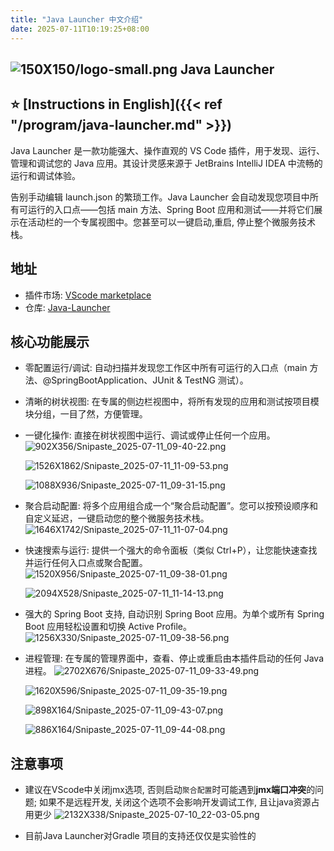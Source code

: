 ```yaml
---
title: "Java Launcher 中文介绍"
date: 2025-07-11T10:19:25+08:00
---
```




## ![150X150/logo-small.png](https://tc.z.wiki/autoupload/f/orCzaWOvKzgYH1bdiGU7RymIkHMchKbLor7dh3rvZ9Gyl5f0KlZfm6UsKj-HyTuv/20250711/MFdm/150X150/logo-small.png) Java Launcher  

## ⭐️ [Instructions in English]({{< ref "/program/java-launcher.md" >}}) 

Java Launcher 是一款功能强大、操作直观的 VS Code 插件，用于发现、运行、管理和调试您的 Java 应用。其设计灵感来源于 JetBrains IntelliJ IDEA 中流畅的运行和调试体验。

告别手动编辑 launch.json 的繁琐工作。Java Launcher 会自动发现您项目中所有可运行的入口点——包括 main 方法、Spring Boot 应用和测试——并将它们展示在活动栏的一个专属视图中。您甚至可以一键启动,重启, 停止整个微服务技术栈。

## 地址

- 插件市场: [VScode marketplace](https://marketplace.visualstudio.com/items?itemName=River.java-launcher)
- 仓库: [Java-Launcher](https://github.com/RiverMao/java-launcher)

## 核心功能展示

- 零配置运行/调试: 自动扫描并发现您工作区中所有可运行的入口点（main 方法、@SpringBootApplication、JUnit & TestNG 测试）。
- 清晰的树状视图: 在专属的侧边栏视图中，将所有发现的应用和测试按项目模块分组，一目了然，方便管理。
- 一键化操作: 直接在树状视图中运行、调试或停止任何一个应用。
    ![902X356/Snipaste_2025-07-11_09-40-22.png](https://tc.z.wiki/autoupload/f/orCzaWOvKzgYH1bdiGU7RymIkHMchKbLor7dh3rvZ9Gyl5f0KlZfm6UsKj-HyTuv/20250711/8Pxw/902X356/Snipaste_2025-07-11_09-40-22.png)

    ![1526X1862/Snipaste_2025-07-11_11-09-53.png](https://tc.z.wiki/autoupload/f/orCzaWOvKzgYH1bdiGU7RymIkHMchKbLor7dh3rvZ9Gyl5f0KlZfm6UsKj-HyTuv/20250711/mCCe/1526X1862/Snipaste_2025-07-11_11-09-53.png)

    ![1088X936/Snipaste_2025-07-11_09-31-15.png](https://tc.z.wiki/autoupload/f/orCzaWOvKzgYH1bdiGU7RymIkHMchKbLor7dh3rvZ9Gyl5f0KlZfm6UsKj-HyTuv/20250711/kOtD/1088X936/Snipaste_2025-07-11_09-31-15.png)

- 聚合启动配置: 将多个应用组合成一个“聚合启动配置”。您可以按预设顺序和自定义延迟，一键启动您的整个微服务技术栈。
    ![1646X1742/Snipaste_2025-07-11_11-07-04.png](https://tc.z.wiki/autoupload/f/orCzaWOvKzgYH1bdiGU7RymIkHMchKbLor7dh3rvZ9Gyl5f0KlZfm6UsKj-HyTuv/20250711/Xn70/1646X1742/Snipaste_2025-07-11_11-07-04.png)


- 快速搜索与运行: 提供一个强大的命令面板（类似 Ctrl+P），让您能快速查找并运行任何入口点或聚合配置。
    ![1520X956/Snipaste_2025-07-11_09-38-01.png](https://tc.z.wiki/autoupload/f/orCzaWOvKzgYH1bdiGU7RymIkHMchKbLor7dh3rvZ9Gyl5f0KlZfm6UsKj-HyTuv/20250711/HsJc/1520X956/Snipaste_2025-07-11_09-38-01.png)

    ![2094X528/Snipaste_2025-07-11_11-14-13.png](https://tc.z.wiki/autoupload/f/orCzaWOvKzgYH1bdiGU7RymIkHMchKbLor7dh3rvZ9Gyl5f0KlZfm6UsKj-HyTuv/20250711/eVPH/2094X528/Snipaste_2025-07-11_11-14-13.png)

- 强大的 Spring Boot 支持, 自动识别 Spring Boot 应用。为单个或所有 Spring Boot 应用轻松设置和切换 Active Profile。
    ![1256X330/Snipaste_2025-07-11_09-38-56.png](https://tc.z.wiki/autoupload/f/orCzaWOvKzgYH1bdiGU7RymIkHMchKbLor7dh3rvZ9Gyl5f0KlZfm6UsKj-HyTuv/20250711/Qcpq/1256X330/Snipaste_2025-07-11_09-38-56.png)

- 进程管理: 在专属的管理界面中，查看、停止或重启由本插件启动的任何 Java 进程。
    ![2702X676/Snipaste_2025-07-11_09-33-49.png](https://tc.z.wiki/autoupload/f/orCzaWOvKzgYH1bdiGU7RymIkHMchKbLor7dh3rvZ9Gyl5f0KlZfm6UsKj-HyTuv/20250711/iHVJ/2702X676/Snipaste_2025-07-11_09-33-49.png)

    ![1620X596/Snipaste_2025-07-11_09-35-19.png](https://tc.z.wiki/autoupload/f/orCzaWOvKzgYH1bdiGU7RymIkHMchKbLor7dh3rvZ9Gyl5f0KlZfm6UsKj-HyTuv/20250711/LxzL/1620X596/Snipaste_2025-07-11_09-35-19.png)

    ![898X164/Snipaste_2025-07-11_09-43-07.png](https://tc.z.wiki/autoupload/f/orCzaWOvKzgYH1bdiGU7RymIkHMchKbLor7dh3rvZ9Gyl5f0KlZfm6UsKj-HyTuv/20250711/WSyj/898X164/Snipaste_2025-07-11_09-43-07.png)

    ![886X164/Snipaste_2025-07-11_09-44-08.png](https://tc.z.wiki/autoupload/f/orCzaWOvKzgYH1bdiGU7RymIkHMchKbLor7dh3rvZ9Gyl5f0KlZfm6UsKj-HyTuv/20250711/CsDJ/886X164/Snipaste_2025-07-11_09-44-08.png)

## 注意事项

- 建议在VScode中关闭jmx选项, 否则启动`聚合配置`时可能遇到**jmx端口冲突**的问题; 如果不是远程开发, 关闭这个选项不会影响开发调试工作, 且让java资源占用更少
    ![2132X338/Snipaste_2025-07-10_22-03-05.png](https://tc.z.wiki/autoupload/f/orCzaWOvKzgYH1bdiGU7RymIkHMchKbLor7dh3rvZ9Gyl5f0KlZfm6UsKj-HyTuv/20250711/zTd9/2132X338/Snipaste_2025-07-10_22-03-05.png)

- 目前Java Launcher对Gradle 项目的支持还仅仅是实验性的
